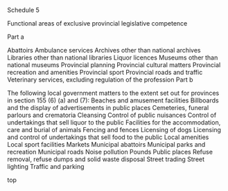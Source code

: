 Schedule 5


Functional areas of exclusive provincial legislative competence

Part a

Abattoirs
Ambulance services
Archives other than national archives
Libraries other than national libraries
Liquor licences
Museums other than national museums
Provincial planning
Provincial cultural matters
Provincial recreation and amenities
Provincial sport
Provincial roads and traffic
Veterinary services, excluding regulation of the profession
Part b

The following local government matters to the extent set out for provinces in section 155 (6) (a) and (7):
Beaches and amusement facilities
Billboards and the display of advertisements in public places
Cemeteries, funeral parlours and crematoria
Cleansing
Control of public nuisances
Control of undertakings that sell liquor to the public
Facilities for the accommodation, care and burial of animals
Fencing and fences
Licensing of dogs
Licensing and control of undertakings that sell food to the public
Local amenities
Local sport facilities
Markets
Municipal abattoirs
Municipal parks and recreation
Municipal roads
Noise pollution
Pounds
Public places
Refuse removal, refuse dumps and solid waste disposal
Street trading
Street lighting
Traffic and parking

top

